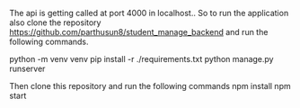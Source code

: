 The api is getting called at port 4000 in localhost..
So to run the application also clone the repository https://github.com/parthusun8/student_manage_backend and run the following commands.

python -m venv venv
pip install -r ./requirements.txt
python manage.py runserver

Then clone this repository and run the following commands
npm install
npm start
